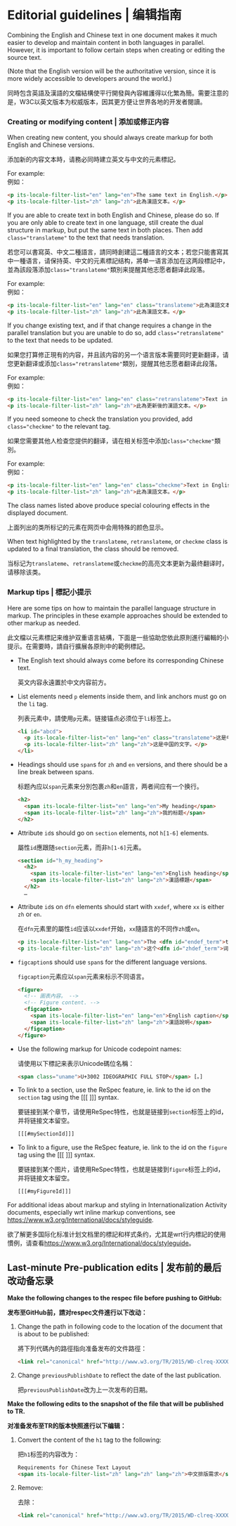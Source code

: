 # Editorial guidelines | 编辑指南
Combining the English and Chinese text in one document makes it much easier to develop and maintain content in both languages in parallel. However, it is important to follow certain steps when creating or editing the source text.

(Note that the English version will be the authoritative version, since it is more widely accessible to developers around the world.)

同時包含英語及漢語的文檔結構使平行開發與內容維護得以化繁為簡。需要注意的是，W3C以英文版本为权威版本，因其更方便让世界各地的开发者閱讀。

### Creating or modifying content | 添加或修正内容

When creating new content, you should always create markup for both English and Chinese versions.

添加新的内容文本時，请務必同時建立英文与中文的元素標記。

For example:  
例如： 

```html
<p its-locale-filter-list="en" lang="en">The same text in English.</p>
<p its-locale-filter-list="zh" lang="zh">此為漢語文本。</p>
```

If you are able to create text in both English and Chinese, please do so. If you are only able to create text in one language, still create the dual structure in markup, but put the same text in both places. Then add `class="translateme"` to the text that needs translation.

若您可以書寫英、中文二種語言，請同時創建這二種語言的文本；若您只能書寫其中一種语言，请保持英、中文的元素標記结构，將单一语言添加在这两段標記中，並為該段落添加`class="translateme"`類別来提醒其他志愿者翻译此段落。

For example:  
例如：

```html
<p its-locale-filter-list="en" lang="en" class="translateme">此為漢語文本。</p>
<p its-locale-filter-list="zh" lang="zh">此為漢語文本。</p>
```

If you change existing text, and if that change requires a change in the parallel translation but you are unable to do so, add `class="retranslateme"` to the text that needs to be updated.

如果您打算修正現有的内容，并且該内容的另一个语言版本需要同时更新翻译，请您更新翻译或添加`class="retranslateme"`類別，提醒其他志愿者翻译此段落。

For example:  
例如：

```html
<p its-locale-filter-list="en" lang="en" class="retranslateme">Text in English.</p>
<p its-locale-filter-list="zh" lang="zh">此為更新後的漢語文本。</p>
```

If you need someone to check the translation you provided, add `class="checkme"` to the relevant tag.

如果您需要其他人检查您提供的翻译，请在相关标签中添加`class="checkme"`類別。

For example:  
例如：

```html
<p its-locale-filter-list="en" lang="en" class="checkme">Text in English.</p>
<p its-locale-filter-list="zh" lang="zh">此為漢語文本。</p>
```

The class names listed above produce special colouring effects in the displayed document.

上面列出的类所标记的元素在网页中会用特殊的颜色显示。

When text highlighted by the `translateme`, `retranslateme`, or `checkme` class is updated to a final translation, the class should be removed.

当标记为`translateme`、`retranslateme`或`checkme`的高亮文本更新为最终翻译时，请移除该类。

### Markup tips | 標記小提示 

Here are some tips on how to maintain the parallel language structure in markup. The principles in these example approaches should be extended to other markup as needed.

此文檔以元素標記来维护双重语言結構，下面是一些協助您依此原則進行編輯的小提示。在需要時，請自行擴展各原則中的範例標記。

- The English text should always come before its corresponding Chinese text.

    英文内容永遠置於中文内容前方。

- List elements need `p` elements inside them, and link anchors must go on the `li` tag.

    列表元素中，請使用`p`元素。链接锚点必须位于`li`标签上。

    ```html
    <li id="abcd">
      <p its-locale-filter-list="en" lang="en" class="translateme">这是中国的文字。</p>
      <p its-locale-filter-list="zh" lang="zh">这是中国的文字。</p>
    </li>
    ```

- Headings should use `span`s for `zh` and `en` versions, and there should be a line break between spans.

    标题內应以`span`元素来分別包裹`zh`和`en`語言，两者间应有一个换行。

    ```html
    <h2>
      <span its-locale-filter-list="en" lang="en">My heading</span>
      <span its-locale-filter-list="zh" lang="zh">我的标题</span>
    </h2>
    ```

- Attribute `id`s should go on `section` elements, not `h[1-6]` elements.

    屬性`id`應跟随`section`元素，而非`h[1-6]`元素。

    ```html
    <section id="h_my_heading">
      <h2>
        <span its-locale-filter-list="en" lang="en">English heading</span>
        <span its-locale-filter-list="zh" lang="zh">漢語標題</span>
      </h2>
      …
    ``` 

- Attribute `id`s on `dfn` elements should start with `xxdef`, where `xx` is either `zh` or `en`.

    在`dfn`元素里的屬性`id`应该以`xxdef`开始，`xx`隨語言的不同作`zh`或`en`。

    ```html
    <p its-locale-filter-list="en" lang="en">The <dfn id="endef_term">term</dfn> is a technical word.</p>
    <p its-locale-filter-list="zh" lang="zh">这个<dfn id="zhdef_term">词汇</dfn>是一个技术用语。</p>
    ```

- `figcaption`s should use `span`s for the different language versions.

    `figcaption`元素应以`span`元素来标示不同语言。

    ```html
    <figure>
      <!-- 圖表內容。 -->
      <!-- Figure content. -->
      <figcaption>
        <span its-locale-filter-list="en" lang="en">English caption</span>
        <span its-locale-filter-list="zh" lang="zh">漢語說明</span>
      </figcaption>
    </figure>
    ```

- Use the following markup for Unicode codepoint names:

    请使用以下標記来表示Unicode碼位名稱：

    ```html
    <span class="uname">U+3002 IDEOGRAPHIC FULL STOP</span> [。]
    ```

- To link to a section, use the ReSpec feature, ie. link to the id on the `section` tag using the [[[ ]]] syntax.

    要链接到某个章节，请使用ReSpec特性，也就是链接到`section`标签上的id，并将链接文本留空。

    ```html
    [[[#mySectionId]]]
    ```

- To link to a figure, use the ReSpec feature, ie. link to the id on the `figure` tag using the [[[ ]]] syntax.

    要链接到某个图片，请使用ReSpec特性，也就是链接到`figure`标签上的id，并将链接文本留空。

    ```html
    [[[#myFigureId]]]
    ```

For additional ideas about markup and styling in Internationalization Activity documents, especially wrt inline markup conventions, see <https://www.w3.org/International/docs/styleguide>.

欲了解更多国际化标准计划文档里的標記和样式条约，尤其是wrt行内標記的使用慣例，请查看<https://www.w3.org/International/docs/styleguide>。

## Last-minute Pre-publication edits | 发布前的最后改动备忘录

**Make the following changes to the respec file before pushing to GitHub:**

**发布至GitHub前，請对respec文件進行以下改动：**

1. Change the path in following code to the location of the document that is about to be published:

    將下列代碼內的路徑指向准备发布的文件路徑：
    
    ```html 
    <link rel="canonical" href="http://www.w3.org/TR/2015/WD-clreq-XXXXXXX/"/>
    ```

2. Change `previousPublishDate` to reflect the date of the last publication. 

    把`previousPublishDate`改为上一次发布的日期。

**Make the following edits to the snapshot of the file that will be published to TR.**

**对准备发布至TR的版本快照進行以下编辑：**

1. Convert the content of the `h1` tag to the following:

    把`h1`标签的内容改为：

    ```html
    Requirements for Chinese Text Layout 
    <span its-locale-filter-list="zh" lang="zh" lang="zh">中文排版需求</span>
    ```

2. Remove:

    去除：
    
    ```html
    <link rel="canonical" href="http://www.w3.org/TR/2015/WD-clreq-XXXXXXXX/"/>
    ``` 
